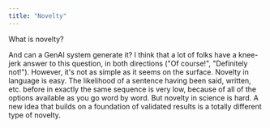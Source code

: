 ```yaml
---
title: "Novelty"
---
```


What is novelty? 

And can a GenAI system generate it? 
I think that a lot of folks have a knee-jerk answer to this question, in both directions ("Of course!", "Definitely not!").
However, it's not as simple as it seems on the surface. 
Novelty in language is easy.
The likelihood of a sentence having been said, written, etc. before in exactly the same sequence is very low, because of all of the options available as you go word by word.
But novelty in science is hard. 
A new idea that builds on a foundation of validated results is a totally different type of novelty.  
